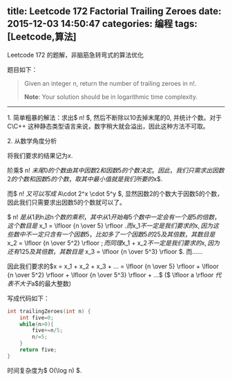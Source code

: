 title: Leetcode 172 Factorial Trailing Zeroes
date: 2015-12-03 14:50:47
categories: 编程
tags: [Leetcode,算法]
---
Leetcode 172 的题解，非脑筋急转弯式的算法优化
<!-- more -->
题目如下：

> Given an integer n, return the number of trailing zeroes in n!.
>
> **Note**: Your solution should be in logarithmic time complexity.

******

1\. 简单粗暴的解法：求出$ n! $, 然后不断除以10去掉末尾的0, 并统计个数。对于C\C++ 这种静态类型语言来说，数字稍大就会溢出，因此这种方法不可取。

2\. 从数学角度分析

将我们要求的结果记为$x$.

阶乘$ n! $末尾0的个数由其中因数2和因数5的个数决定。因此，我们只需求出因数2的个数和因数5的个数，取其中最小值就是我们所要的$x$.

而$ n! $又可以写成$ A\cdot 2^x \cdot 5^y $, 显然因数2的个数大于因数5的个数，因此我们只需要求出因数5的个数就可以了。

$ n! $是从1到$n$这$n$个数的乘积，其中从1开始每5个数中一定会有一个是5的倍数，这个数目是$ x_1 =  \lfloor {n \over 5} \rfloor $. 而$x_1$不一定是我们要求的$x$, 因为这些数中不一定只含有一个因数5，比如多了一个因数5的25及其倍数，其数目是$ x_2 = \lfloor {n \over 5^2} \rfloor $; 而同理$x_1 + x_2$不一定是我们要求的$x$, 因为还有125及其倍数，其数目是$ x_3 = \lfloor {n \over 5^3} \rfloor $. 而……

因此我们要求的$x = x_1 + x_2 + x_3 + ... = \lfloor {n \over 5} \rfloor + \lfloor {n \over 5^2} \rfloor + \lfloor {n \over 5^3} \rfloor + ...$
($ \lfloor a \rfloor $代表不大于$a$的最大整数)

写成代码如下：
```C++
int trailingZeroes(int n) {
    int five=0;
    while(n>0){
        five+=n/5;
        n/=5;
    }
    return five;
}
```

时间复杂度为$ O(\log n) $.
